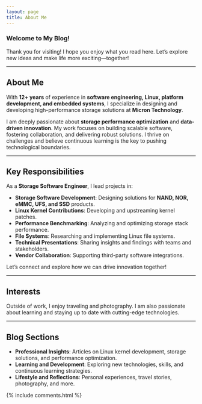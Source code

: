 ```yaml
---
layout: page
title: About Me
---
```


       
### Welcome to My Blog!

Thank you for visiting! I hope you enjoy what you read here. Let’s explore new ideas and make life more exciting—together!

---

## **About Me**

With **12+ years** of experience in **software engineering, Linux, platform development, and embedded systems**, I specialize in designing and developing high-performance storage solutions at **Micron Technology**.

I am deeply passionate about **storage performance optimization** and **data-driven innovation**. My work focuses on building scalable software, fostering collaboration, and delivering robust solutions. I thrive on challenges and believe continuous learning is the key to pushing technological boundaries.

---

## **Key Responsibilities**

As a **Storage Software Engineer**, I lead projects in:

- **Storage Software Development**: Designing solutions for **NAND, NOR, eMMC, UFS, and SSD** products.
- **Linux Kernel Contributions**: Developing and upstreaming kernel patches.
- **Performance Benchmarking**: Analyzing and optimizing storage stack performance.
- **File Systems**: Researching and implementing Linux file systems.
- **Technical Presentations**: Sharing insights and findings with teams and stakeholders.
- **Vendor Collaboration**: Supporting third-party software integrations.

Let’s connect and explore how we can drive innovation together!

---

## **Interests**

Outside of work, I enjoy traveling and photography. I am also passionate about learning and staying up to date with cutting-edge technologies.

---

## **Blog Sections**

- **Professional Insights**: Articles on Linux kernel development, storage solutions, and performance optimization.
- **Learning and Development**: Exploring new technologies, skills, and continuous learning strategies.
- **Lifestyle and Reflections**: Personal experiences, travel stories, photography, and more.



{% include comments.html %}

